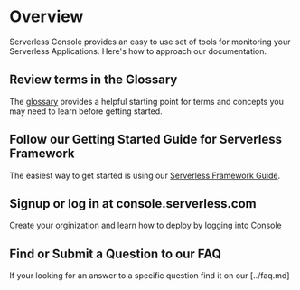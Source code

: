 <!--
title: Product
menuText: Product
description: An overview of Serverless Console
menuOrder: 2
-->

# Overview
Serverless Console provides an easy to use set of tools
for monitoring your Serverless Applications. Here's how
to approach our documentation.

## Review terms in the Glossary
The [glossary](../glossary.md) provides a helpful starting
point for terms and concepts you may need to learn before
getting started.

## Follow our Getting Started Guide for Serverless Framework
The easiest way to get started is using our [Serverless Framework Guide](../index.md).

## Signup or log in at console.serverless.com
[Create your orginization](create-org.md) and learn how to deploy by logging into [Console](https://console.serverless.com?utm_campaign=Console%20Signup&utm_source=docs&utm_content=console%20docs%20login%20link)

## Find or Submit a Question to our FAQ
If your looking for an answer to a specific question find it on our [../faq.md]